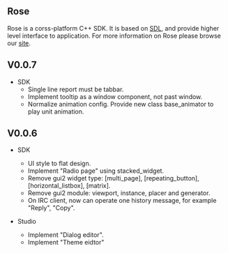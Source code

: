 Rose<br>
---
Rose is a corss-platform C++ SDK. It is based on [SDL](http://www.libsdl.org), and provide higher level interface to application. For more information on Rose please browse our [site](http://www.freeors.com).<br> 

V0.0.7<br>
----
* SDK
	* Single line report must be tabbar.<br>
	* Implement tooltip as a window component, not past window.
	* Normalize animation config. Provide new class base_animator to play unit animation.<br>

V0.0.6<br>
----
* SDK
	* UI style to flat design.
	* Implement "Radio page" using stacked_widget.
	* Remove gui2 widget type: [multi_page], [repeating_button], [horizontal_listbox], [matrix].
	* Remove gui2 module: viewport, instance, placer and generator.
	* On IRC client, now can operate one history message, for example "Reply", "Copy".<br>

* Studio
	* Implement "Dialog editor".
	* Implement "Theme eidtor"  